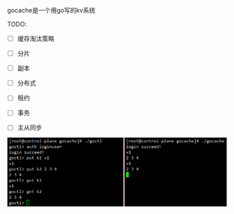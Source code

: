 gocache是一个用go写的kv系统


TODO:

- [ ] 缓存淘汰策略
- [ ] 分片
- [ ] 副本
- [ ] 分布式
- [ ] 租约
- [ ] 事务
- [ ] 主从同步





![](https://github.com/livepo/gocache/blob/master/asset/20201102145120.png)
